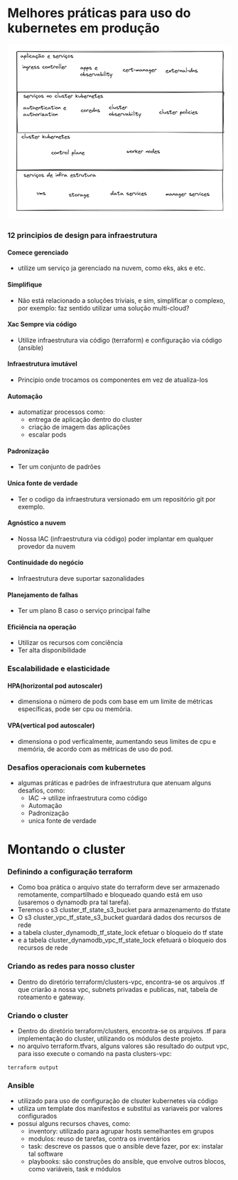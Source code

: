 # Melhores práticas para uso do kubernetes em produção

![Alt text](https://github.com/fabriciolfj/kubernetes_v2/blob/main/kubernetes.png)

### 12 principios de design para infraestrutura

#### Comece gerenciado
- utilize um serviço ja gerenciado na nuvem, como eks, aks e etc.

#### Simplifique
- Não está relacionado a soluções triviais, e sim, simplificar o complexo, por exemplo: faz sentido utilizar uma solução multi-cloud?

#### Xac Sempre via código
- Utilize infraestrutura via código (terraform) e configuração via código (ansible)

#### Infraestrutura imutável
- Principio onde trocamos os componentes em vez de atualiza-los

#### Automação
- automatizar processos como:
  - entrega de aplicação dentro do cluster
  - criação de imagem das aplicações
  - escalar pods


#### Padronização
- Ter um conjunto de padrões 

#### Unica fonte de verdade
- Ter o codigo da infraestrutura versionado em um repositório git por exemplo.

#### Agnóstico a nuvem
- Nossa IAC (infraestrutura via código) poder implantar em qualquer provedor da nuvem

#### Continuidade do negócio
- Infraestrutura deve suportar sazonalidades

#### Planejamento de falhas
- Ter um plano B caso o serviço principal falhe

#### Eficiência na operação
- Utilizar os recursos com conciência
- Ter alta disponibilidade

### Escalabilidade e elasticidade
#### HPA(horizontal pod autoscaler)
- dimensiona o número de pods com base em um limite de métricas específicas, pode ser cpu ou memória.

#### VPA(vertical pod autoscaler)
- dimensiona o pod verficalmente, aumentando seus limites de cpu e memória, de acordo com as métricas de uso do pod.

### Desafios operacionais com kubernetes
- algumas práticas e padrões de infraestrutura que atenuam alguns desafios, como:
  - IAC -> utilize infraestrutura como código
  - Automação
  - Padronização
  - unica fonte de verdade 

# Montando o cluster
### Definindo a configuração terraform
- Como boa prática o arquivo state do terraform deve ser armazenado remotamente, compartilhado e bloqueado quando está em uso (usaremos o dynamodb pra tal tarefa).
- Teremos o s3 cluster_tf_state_s3_bucket para armazenamento do tfstate 
- O s3 cluster_vpc_tf_state_s3_bucket guardará dados dos recursos de rede
- a tabela cluster_dynamodb_tf_state_lock efetuar o bloqueio do tf state
- e a tabela cluster_dynamodb_vpc_tf_state_lock efetuará o bloqueio dos recursos de rede

### Criando as redes para nosso cluster
- Dentro do diretório terraform/clusters-vpc, encontra-se os arquivos .tf que criarão a nossa vpc, subnets privadas e publicas, nat, tabela de roteamento e gateway.

### Criando o cluster
- Dentro do diretório terraform/clusters, encontra-se os arquivos .tf para implementação do cluster, utilizando os módulos deste projeto.
- no arquivo terraform.tfvars, alguns valores são resultado do output vpc, para isso execute o comando na pasta clusters-vpc:
```
terraform output
```

### Ansible
- utilizado para uso de configuração de clsuter kubernetes via código
- utiliza um template dos manifestos e substitui as variaveis por valores configurados
- possui alguns recursos chaves, como:
  - inventory: utilizado para agrupar hosts semelhantes em grupos
  - modulos: reuso de tarefas, contra os inventários
  - task: descreve os passos que o ansible deve fazer, por ex: instalar tal software 
  - playbooks: são construções do ansible, que envolve outros blocos, como variáveis, task e módulos
